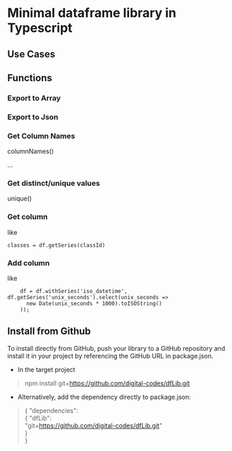 # Minimal dataframe library in Typescript


## Use Cases

## Functions


### Export to Array

### Export to Json 

### Get Column Names

columnNames()

...


### Get distinct/unique values

unique()

### Get column

like
```
classes = df.getSeries(classId)

```

### Add column

like 
```     // Create a new column 'iso_datetime' based on the 'unix_timestamp' column
    df = df.withSeries('iso_datetime', df.getSeries('unix_seconds').select(unix_seconds => 
      new Date(unix_seconds * 1000).toISOString()
    )); 

```


## Install from Github

To install directly from GitHub, push your library to a GitHub repository and install it in your project by referencing the GitHub URL in package.json.

 * In the target project
> npm install git+https://github.com/digital-codes/dfLib.git

 * Alternatively, add the dependency directly to package.json:
> {
  "dependencies":  
    {
      "dfLib":  
        "git+https://github.com/digital-codes/dfLib.git"  
    }  
  }

